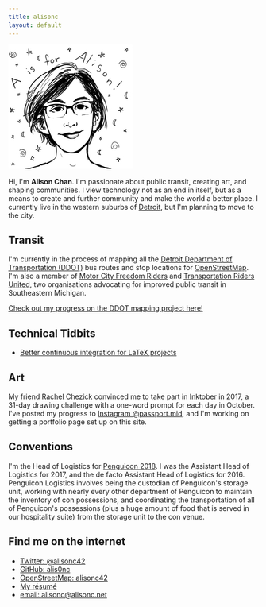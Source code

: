 ```yaml
---
title: alisonc
layout: default
---
```

![Portrait by Meghann Pardee](images/ACkmPPbw250.jpg)

Hi, I'm **Alison Chan**. I'm passionate about public transit, creating art, and shaping communities. I view technology not as an end in itself, but as a means to create and further community and make the world a better place.
I currently live in the western suburbs of [Detroit](https://en.wikipedia.org/wiki/Detroit), but I'm planning to move to the city.

## Transit
I'm currently in the process of mapping all the [Detroit Department of Transportation (DDOT)](http://detroitmi.gov/ddot) bus routes and stop locations for [OpenStreetMap](https://www.openstreetmap.org/). I'm also a member of [Motor City Freedom Riders](https://motorcityfreedomriders.org/) and [Transportation Riders United](http://www.detroittransit.org/), two organisations advocating for improved public transit in Southeastern Michigan.

[Check out my progress on the DDOT mapping project here!](https://docs.google.com/spreadsheets/d/1DuaTFLO9jS-ifWJ7lHtn8ZQgogPP24J--8n1pQ2hcqY/edit?usp=sharing)

## Technical Tidbits
 * [Better continuous integration for LaTeX projects](better-continuous-integration-for-latex-projects.html)

## Art
My friend [Rachel Chezick](https://www.instagram.com/theanimator_/) convinced me to take part in [Inktober](http://www.inktober.com/) in 2017, a 31-day drawing challenge with a one-word prompt for each day in October. I've posted my progress to [Instagram @passport.mid](https://www.instagram.com/passport.mid/), and I'm working on getting a portfolio page set up on this site.

## Conventions
I'm the Head of Logistics for [Penguicon 2018](https://2018.penguicon.org/). I was the Assistant Head of Logistics for 2017, and the de facto Assistant Head of Logistics for 2016. Penguicon Logistics involves being the custodian of Penguicon's storage unit, working with nearly every other department of Penguicon to maintain the inventory of con possessions, and coordinating the transportation of all of Penguicon's possessions (plus a huge amount of food that is served in our hospitality suite) from the storage unit to the con venue.

## Find me on the internet
 * [Twitter: @alisonc42](https://twitter.com/alisonc42)
 * [GitHub: alis0nc](https://github.com/alis0nc)
 * [OpenStreetMap: alisonc42](https://www.openstreetmap.org/user/alisonc42)
 * [My résumé](/alisonc-resume/resume_full_pub.pdf)
 * [email: alisonc@alisonc.net](mailto:alisonc@alisonc.net)

